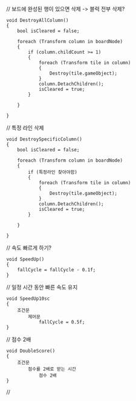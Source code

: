 
// 보드에 완성된 행이 있으면 삭제 -> 블럭 전부 삭제?

    void DestroyAllColumn()
    {
        bool isCleared = false;

        foreach (Transform column in boardNode)
        {
            if (column.childCount >= 1)
            {
                foreach (Transform tile in column)
                {
                    Destroy(tile.gameObject);
                }
                column.DetachChildren();
                isCleared = true;
            }
            
        }
        
    }

// 특정 라인 삭제

    void DestroySpecificColumn()
    {
        bool isCleared = false;
        
        foreach (Transform column in boardNode)
        {
            if (특정라인 찾아야함)
            {
                foreach (Transform tile in column)
                {
                    Destroy(tile.gameObject);
                }
                column.DetachChildren();
                isCleared = true;
            }
            
        }
        
    }


// 속도 빠르게 하기?

    void SpeedUp()
    {
        fallCycle = fallCycle - 0.1f;
    }

// 일정 시간 동안 빠른 속도 유지

    void SpeedUp10sc
    {
        조건문
            제어문
                fallCycle = 0.5f;
    }

// 점수 2배

    void DoubleScore()
    {
        조건문
            점수를 2배로 받는 시간
                점수 2배
    }
// 



